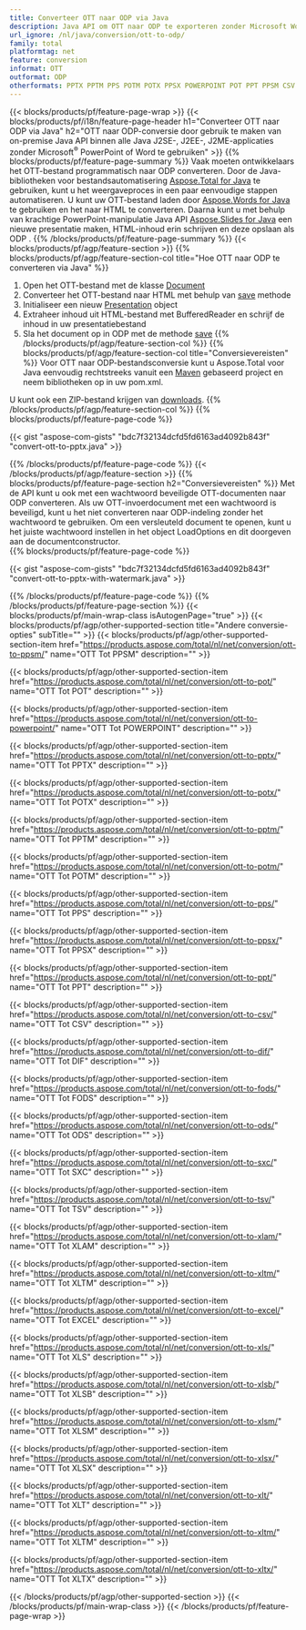 ```yaml
---
title: Converteer OTT naar ODP via Java
description: Java API om OTT naar ODP te exporteren zonder Microsoft Word of PowerPoint te gebruiken
url_ignore: /nl/java/conversion/ott-to-odp/
family: total
platformtag: net
feature: conversion
informat: OTT
outformat: ODP
otherformats: PPTX PPTM PPS POTM POTX PPSX POWERPOINT POT PPT PPSM CSV DIF FODS ODS SXC TSV XLAM XLTM EXCEL XLS XLSB XLSM XLSX XLT XLTM XLTX
---
```

{{< blocks/products/pf/feature-page-wrap >}}
{{< blocks/products/pf/i18n/feature-page-header h1="Converteer OTT naar ODP via Java" h2="OTT naar ODP-conversie door gebruik te maken van on-premise Java API binnen alle Java J2SE-, J2EE-, J2ME-applicaties zonder Microsoft<sup>&reg;</sup> PowerPoint of Word te gebruiken" >}}
{{% blocks/products/pf/feature-page-summary %}}
Vaak moeten ontwikkelaars het OTT-bestand programmatisch naar ODP converteren. Door de Java-bibliotheken voor bestandsautomatisering [Aspose.Total for Java](https://products.aspose.com/total/java/) te gebruiken, kunt u het weergaveproces in een paar eenvoudige stappen automatiseren. U kunt uw OTT-bestand laden door [Aspose.Words for Java](https://products.aspose.com/words/java/) te gebruiken en het naar HTML te converteren. Daarna kunt u met behulp van krachtige PowerPoint-manipulatie Java API [Aspose.Slides for Java](https://products.aspose.com/slides/java/) een nieuwe presentatie maken, HTML-inhoud erin schrijven en deze opslaan als ODP .
{{% /blocks/products/pf/feature-page-summary  %}}
{{< blocks/products/pf/agp/feature-section >}}
{{% blocks/products/pf/agp/feature-section-col title="Hoe OTT naar ODP te converteren via Java" %}}
1. Open het OTT-bestand met de klasse [Document](https://reference.aspose.com/words/java/com.aspose.words/Document)
2. Converteer het OTT-bestand naar HTML met behulp van [save](https://reference.aspose.com/words/java/com.aspose.words/Document#save(java.lang.String,com.aspose.words.SaveOptions)) methode
3. Initialiseer een nieuw [Presentation](https://reference.aspose.com/slides/java/com.aspose.slides/Presentation) object
5. Extraheer inhoud uit HTML-bestand met BufferedReader en schrijf de inhoud in uw presentatiebestand
6. Sla het document op in ODP met de methode [save](https://reference.aspose.com/slides/java/com.aspose.slides/Presentation#save-java.io.OutputStream-int-)
{{% /blocks/products/pf/agp/feature-section-col %}}
{{% blocks/products/pf/agp/feature-section-col title="Conversievereisten" %}}
Voor OTT naar ODP-bestandsconversie kunt u Aspose.Total voor Java eenvoudig rechtstreeks vanuit een [Maven](https://repository.aspose.com/webapp/#/artifacts/browse/tree/General/repo/com/aspose/aspose-total) gebaseerd project en neem bibliotheken op in uw pom.xml.

U kunt ook een ZIP-bestand krijgen van [downloads](https://releases.aspose.com/total/java).
{{% /blocks/products/pf/agp/feature-section-col %}}
{{% blocks/products/pf/feature-page-code %}}

{{< gist "aspose-com-gists" "bdc7f32134dcfd5fd6163ad4092b843f" "convert-ott-to-pptx.java" >}}


{{% /blocks/products/pf/feature-page-code %}}
{{< /blocks/products/pf/agp/feature-section >}}
{{% blocks/products/pf/feature-page-section  h2="Conversievereisten" %}}
Met de API kunt u ook met een wachtwoord beveiligde OTT-documenten naar ODP converteren. Als uw OTT-invoerdocument met een wachtwoord is beveiligd, kunt u het niet converteren naar ODP-indeling zonder het wachtwoord te gebruiken. Om een versleuteld document te openen, kunt u het juiste wachtwoord instellen in het object LoadOptions en dit doorgeven aan de documentconstructor.  
{{% blocks/products/pf/feature-page-code %}}

{{< gist "aspose-com-gists" "bdc7f32134dcfd5fd6163ad4092b843f" "convert-ott-to-pptx-with-watermark.java" >}}

{{% /blocks/products/pf/feature-page-code  %}}
{{% /blocks/products/pf/feature-page-section %}}
{{< blocks/products/pf/main-wrap-class isAutogenPage="true" >}}
{{< blocks/products/pf/agp/other-supported-section title="Andere conversie-opties" subTitle="" >}}
{{< blocks/products/pf/agp/other-supported-section-item href="https://products.aspose.com/total/nl/net/conversion/ott-to-ppsm/" name="OTT Tot PPSM" description="" >}}

{{< blocks/products/pf/agp/other-supported-section-item href="https://products.aspose.com/total/nl/net/conversion/ott-to-pot/" name="OTT Tot POT" description="" >}}

{{< blocks/products/pf/agp/other-supported-section-item href="https://products.aspose.com/total/nl/net/conversion/ott-to-powerpoint/" name="OTT Tot POWERPOINT" description="" >}}

{{< blocks/products/pf/agp/other-supported-section-item href="https://products.aspose.com/total/nl/net/conversion/ott-to-pptx/" name="OTT Tot PPTX" description="" >}}

{{< blocks/products/pf/agp/other-supported-section-item href="https://products.aspose.com/total/nl/net/conversion/ott-to-potx/" name="OTT Tot POTX" description="" >}}

{{< blocks/products/pf/agp/other-supported-section-item href="https://products.aspose.com/total/nl/net/conversion/ott-to-pptm/" name="OTT Tot PPTM" description="" >}}

{{< blocks/products/pf/agp/other-supported-section-item href="https://products.aspose.com/total/nl/net/conversion/ott-to-potm/" name="OTT Tot POTM" description="" >}}

{{< blocks/products/pf/agp/other-supported-section-item href="https://products.aspose.com/total/nl/net/conversion/ott-to-pps/" name="OTT Tot PPS" description="" >}}

{{< blocks/products/pf/agp/other-supported-section-item href="https://products.aspose.com/total/nl/net/conversion/ott-to-ppsx/" name="OTT Tot PPSX" description="" >}}

{{< blocks/products/pf/agp/other-supported-section-item href="https://products.aspose.com/total/nl/net/conversion/ott-to-ppt/" name="OTT Tot PPT" description="" >}}

{{< blocks/products/pf/agp/other-supported-section-item href="https://products.aspose.com/total/nl/net/conversion/ott-to-csv/" name="OTT Tot CSV" description="" >}}

{{< blocks/products/pf/agp/other-supported-section-item href="https://products.aspose.com/total/nl/net/conversion/ott-to-dif/" name="OTT Tot DIF" description="" >}}

{{< blocks/products/pf/agp/other-supported-section-item href="https://products.aspose.com/total/nl/net/conversion/ott-to-fods/" name="OTT Tot FODS" description="" >}}

{{< blocks/products/pf/agp/other-supported-section-item href="https://products.aspose.com/total/nl/net/conversion/ott-to-ods/" name="OTT Tot ODS" description="" >}}

{{< blocks/products/pf/agp/other-supported-section-item href="https://products.aspose.com/total/nl/net/conversion/ott-to-sxc/" name="OTT Tot SXC" description="" >}}

{{< blocks/products/pf/agp/other-supported-section-item href="https://products.aspose.com/total/nl/net/conversion/ott-to-tsv/" name="OTT Tot TSV" description="" >}}

{{< blocks/products/pf/agp/other-supported-section-item href="https://products.aspose.com/total/nl/net/conversion/ott-to-xlam/" name="OTT Tot XLAM" description="" >}}

{{< blocks/products/pf/agp/other-supported-section-item href="https://products.aspose.com/total/nl/net/conversion/ott-to-xltm/" name="OTT Tot XLTM" description="" >}}

{{< blocks/products/pf/agp/other-supported-section-item href="https://products.aspose.com/total/nl/net/conversion/ott-to-excel/" name="OTT Tot EXCEL" description="" >}}

{{< blocks/products/pf/agp/other-supported-section-item href="https://products.aspose.com/total/nl/net/conversion/ott-to-xls/" name="OTT Tot XLS" description="" >}}

{{< blocks/products/pf/agp/other-supported-section-item href="https://products.aspose.com/total/nl/net/conversion/ott-to-xlsb/" name="OTT Tot XLSB" description="" >}}

{{< blocks/products/pf/agp/other-supported-section-item href="https://products.aspose.com/total/nl/net/conversion/ott-to-xlsm/" name="OTT Tot XLSM" description="" >}}

{{< blocks/products/pf/agp/other-supported-section-item href="https://products.aspose.com/total/nl/net/conversion/ott-to-xlsx/" name="OTT Tot XLSX" description="" >}}

{{< blocks/products/pf/agp/other-supported-section-item href="https://products.aspose.com/total/nl/net/conversion/ott-to-xlt/" name="OTT Tot XLT" description="" >}}

{{< blocks/products/pf/agp/other-supported-section-item href="https://products.aspose.com/total/nl/net/conversion/ott-to-xltm/" name="OTT Tot XLTM" description="" >}}

{{< blocks/products/pf/agp/other-supported-section-item href="https://products.aspose.com/total/nl/net/conversion/ott-to-xltx/" name="OTT Tot XLTX" description="" >}}


{{< /blocks/products/pf/agp/other-supported-section >}}
{{< /blocks/products/pf/main-wrap-class >}}
{{< /blocks/products/pf/feature-page-wrap >}}